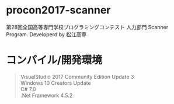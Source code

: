 # procon2017-scanner
第28回全国高等専門学校プログラミングコンテスト 人力部門 Scanner Program. Developerd by 松江高専

# コンパイル/開発環境
> VisualStudio 2017 Community Edition Update 3  
  Windows 10 Creators Update  
  C# 7.0  
  .Net Framework 4.5.2